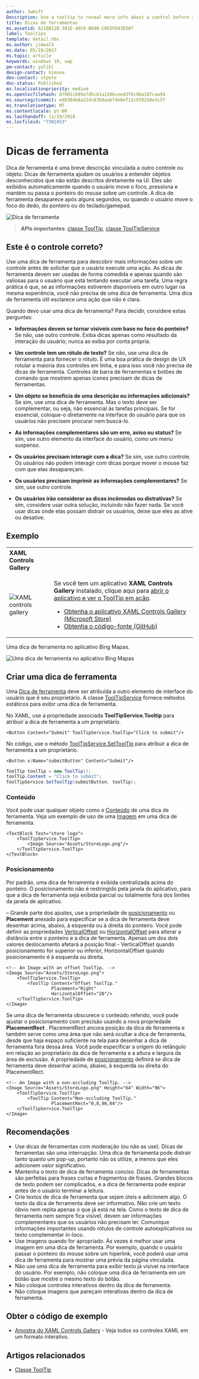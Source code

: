 ```yaml
---
author: Jwmsft
Description: Use a tooltip to reveal more info about a control before asking the user to perform an action.
title: Dicas de ferramentas
ms.assetid: A21BB12B-301E-40C9-B84B-C055FD43D307
label: Tooltips
template: detail.hbs
ms.author: jimwalk
ms.date: 05/19/2017
ms.topic: article
keywords: windows 10, uwp
pm-contact: yulikl
design-contact: kimsea
dev-contact: stpete
doc-status: Published
ms.localizationpriority: medium
ms.openlocfilehash: 87001cb99a7d5cb1a150bceed3f6c9ba187caa94
ms.sourcegitcommit: ed0304b8a214c03b8aab74b8ef12c9f82b8e3c5f
ms.translationtype: MT
ms.contentlocale: pt-BR
ms.lasthandoff: 11/19/2018
ms.locfileid: "7302453"
---
```

# <a name="tooltips"></a>Dicas de ferramenta

Dica de ferramenta é uma breve descrição vinculada a outro controle ou objeto. Dicas de ferramenta ajudam os usuários a entender objetos desconhecidos que não estão descritos diretamente na UI. Eles são exibidos automaticamente quando o usuário move o foco, pressiona e mantém ou passa o ponteiro do mouse sobre um controle. A dica de ferramenta desaparece após alguns segundos, ou quando o usuário move o foco do dedo, do ponteiro ou do teclado/gamepad.

![Dica de ferramenta](images/controls/tool-tip.png)

> **APIs importantes**: [classe ToolTip](/uwp/api/Windows.UI.Xaml.Controls.ToolTip), [classe ToolTipService](https://msdn.microsoft.com/library/windows/apps/windows.ui.xaml.controls.tooltipservice)

## <a name="is-this-the-right-control"></a>Este é o controle correto?

Use uma dica de ferramenta para descobrir mais informações sobre um controle antes de solicitar que o usuário execute uma ação. As dicas de ferramenta devem ser usadas de forma comedida e apenas quando são valiosas para o usuário que está tentando executar uma tarefa. Uma regra prática é que, se as informações estiverem disponíveis em outro lugar na mesma experiência, você não precisa de uma dica de ferramenta. Uma dica de ferramenta útil esclarece uma ação que não é clara.

Quando devo usar uma dica de ferramenta? Para decidir, considere estas perguntas:

- **Informações devem se tornar visíveis com base no foco do ponteiro?**
    Se não, use outro controle. Exiba dicas apenas como resultado da interação do usuário; nunca as exiba por conta própria.

- **Um controle tem um rótulo de texto?**
    Se não, use uma dica de ferramenta para fornecer o rótulo. É uma boa prática de design de UX rotular a maioria dos controles em linha, e para isso você não precisa de dicas de ferramenta. Controles de barra de ferramentas e botões de comando que mostrem apenas ícones precisam de dicas de ferramentas.

- **Um objeto se beneficia de uma descrição ou informações adicionais?**
    Se sim, use uma dica de ferramenta. Mas o texto deve ser complementar, ou seja, não essencial às tarefas principais. Se for essencial, coloque-o diretamente na interface do usuário para que os usuários não precisem procurar nem buscá-lo.

- **As informações complementares são um erro, aviso ou status?**
    Se sim, use outro elemento da interface do usuário, como um menu suspenso.

- **Os usuários precisam interagir com a dica?**
    Se sim, use outro controle. Os usuários não podem interagir com dicas porque mover o mouse faz com que elas desapareçam.

- **Os usuários precisam imprimir as informações complementares?**
    Se sim, use outro controle.

- **Os usuários irão considerar as dicas incômodas ou distrativas?**
    Se sim, considere usar outra solução, incluindo não fazer nada. Se você usar dicas onde elas possam distrair os usuários, deixe que eles as ative ou desative.

## <a name="example"></a>Exemplo

<table>
<th align="left">XAML Controls Gallery<th>
<tr>
<td><img src="images/xaml-controls-gallery-sm.png" alt="XAML controls gallery"></img></td>
<td>
    <p>Se você tem um aplicativo <strong style="font-weight: semi-bold">XAML Controls Gallery</strong> instalado, clique aqui para <a href="xamlcontrolsgallery:/item/ToolTip">abrir o aplicativo e ver o ToolTip em ação</a>.</p>
    <ul>
    <li><a href="https://www.microsoft.com/store/productId/9MSVH128X2ZT">Obtenha o aplicativo XAML Controls Gallery (Microsoft Store)</a></li>
    <li><a href="https://github.com/Microsoft/Windows-universal-samples/tree/master/Samples/XamlUIBasics">Obtenha o código-fonte (GitHub)</a></li>
    </ul>
</td>
</tr>
</table>

Uma dica de ferramenta no aplicativo Bing Mapas.

![Uma dica de ferramenta no aplicativo Bing Mapas](images/control-examples/tool-tip-maps.png)

## <a name="create-a-tooltip"></a>Criar uma dica de ferramenta

Uma [Dica de ferramenta](/uwp/api/Windows.UI.Xaml.Controls.ToolTip) deve ser atribuída a outro elemento de interface do usuário que é seu proprietário. A classe [ToolTipService](/uwp/api/windows.ui.xaml.controls.tooltipservice) fornece métodos estáticos para exibir uma dica de ferramenta.

No XAML, use a propriedade associada **ToolTipService.Tooltip** para atribuir a dica de ferramenta a um proprietário.

```xaml
<Button Content="Submit" ToolTipService.ToolTip="Click to submit"/>
```

No código, use o método [ToolTipService.SetToolTip](/uwp/api/windows.ui.xaml.controls.tooltipservice.settooltip) para atribuir a dica de ferramenta a um proprietário.

```xaml
<Button x:Name="submitButton" Content="Submit"/>
```

```csharp
ToolTip toolTip = new ToolTip();
toolTip.Content = "Click to submit";
ToolTipService.SetToolTip(submitButton, toolTip);
```

### <a name="content"></a>Conteúdo

Você pode usar qualquer objeto como o [Conteúdo](/uwp/api/windows.ui.xaml.controls.contentcontrol.content) de uma dica de ferramenta. Veja um exemplo de uso de uma [Imagem](/uwp/api/windows.ui.xaml.controls.image) em uma dica de ferramenta.

```xaml
<TextBlock Text="store logo">
    <ToolTipService.ToolTip>
        <Image Source="Assets/StoreLogo.png"/>
    </ToolTipService.ToolTip>
</TextBlock>
```

### <a name="placement"></a>Posicionamento

Por padrão, uma dica de ferramenta é exibida centralizada acima do ponteiro. O posicionamento não é restringido pela janela do aplicativo, para que a dica de ferramenta seja exibida parcial ou totalmente fora dos limites da janela de aplicativo.

– Grande parte dos ajustes, use a propriedade de [posicionamento](/uwp/api/windows.ui.xaml.controls.tooltip.placement) ou **Placement** anexado para especificar se a dica de ferramenta deve desenhar acima, abaixo, à esquerda ou à direita do ponteiro. Você pode definir as propriedades [VerticalOffset](/uwp/api/windows.ui.xaml.controls.tooltip.verticaloffset) ou [HorizontalOffset](/uwp/api/windows.ui.xaml.controls.tooltip.horizontaloffset) para alterar a distância entre o ponteiro e a dica de ferramenta. Apenas um dos dois valores deslocamento afetará a posição final - VerticalOffset quando posicionamento for superior ou inferior, HorizontalOffset quando posicionamento é à esquerda ou direita.

```xaml
<!-- An Image with an offset ToolTip. -->
<Image Source="Assets/StoreLogo.png">
    <ToolTipService.ToolTip>
        <ToolTip Content="Offset ToolTip."
                 Placement="Right"
                 HorizontalOffset="20"/>
    </ToolTipService.ToolTip>
</Image>
```

Se uma dica de ferramenta obscurece o conteúdo referido, você pode ajustar o posicionamento com precisão usando a nova propriedade **PlacementRect** . PlacementRect ancora posição da dica de ferramenta e também serve como uma área que não será ocultar a dica de ferramenta, desde que haja espaço suficiente na tela para desenhar a dica de ferramenta fora dessa área. Você pode especificar a origem do retângulo em relação ao proprietário da dica de ferramenta e a altura e largura da área de exclusão. A propriedade de [posicionamento](/uwp/api/windows.ui.xaml.controls.tooltip.placement) definirá se dica de ferramenta deve desenhar acima, abaixo, à esquerda ou direita do PlacementRect. 

```xaml
<!-- An Image with a non-occluding ToolTip. -->
<Image Source="Assets/StoreLogo.png" Height="64" Width="96">
    <ToolTipService.ToolTip>
        <ToolTip Content="Non-occluding ToolTip."
                 PlacementRect="0,0,96,64"/>
    </ToolTipService.ToolTip>
</Image>
```

## <a name="recommendations"></a>Recomendações

- Use dicas de ferramentas com moderação (ou não as use). Dicas de ferramentas são uma interrupção. Uma dica de ferramenta pode distrair tanto quanto um pop-up, portanto não os utilize, a menos que eles adicionem valor significativo.
- Mantenha o texto de dica de ferramenta conciso. Dicas de ferramentas são perfeitas para frases curtas e fragmentos de frases. Grandes blocos de texto podem ser complicados, e a dica de ferramenta pode expirar antes de o usuário terminar a leitura.
- Crie textos de dica de ferramenta que sejam úteis e adicionem algo. O texto da dica de ferramenta deve ser informativo. Não crie um texto óbvio nem repita apenas o que já está na tela. Como o texto de dica de ferramenta nem sempre fica visível, devem ser informações complementares que os usuários não precisam ler. Comunique informações importantes usando rótulos de controle autoexplicativos ou texto complementar in-loco.
- Use imagens quando for apropriado. Às vezes é melhor usar uma imagem em uma dica de ferramenta. Por exemplo, quando o usuário passar o ponteiro do mouse sobre um hiperlink, você poderá usar uma dica de ferramenta para mostrar uma prévia da página vinculada.
- Não use uma dica de ferramenta para exibir texto já visível na interface do usuário. Por exemplo, não coloque uma dica de ferramenta em um botão que mostre o mesmo texto do botão.
- Não coloque controles interativos dentro da dica de ferramenta.
- Não coloque imagens que pareçam interativas dentro da dica de ferramenta.

## <a name="get-the-sample-code"></a>Obter o código de exemplo

- [Amostra do XAML Controls Gallery](https://github.com/Microsoft/Windows-universal-samples/tree/master/Samples/XamlUIBasics) - Veja todos os controles XAML em um formato interativo.

## <a name="related-articles"></a>Artigos relacionados

- [Classe ToolTip](https://msdn.microsoft.com/library/windows/apps/br227608)
